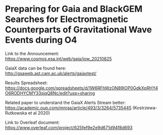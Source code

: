 # Preparing for Gaia and BlackGEM Searches for Electromagnetic Counterparts of Gravitational Wave Events during O4

Link to the Announcement: https://www.cosmos.esa.int/web/gaia/iow_20210825

GaiaX data can be found here: http://gsaweb.ast.cam.ac.uk/alerts/gaiaxtest/

Results Spreadsheet: https://docs.google.com/spreadsheets/d/1W6RFhWzON89IOP0GdkXpRHY4O6RODHYCMY33sjqQ8Nc/edit?usp=sharing 

Related paper to understand the GaiaX Alerts Stream better: https://academic.oup.com/mnras/article/493/3/3264/5735445 (Kostrzewa-Rutkowska et al 2020)

Link to Overleaf document: https://www.overleaf.com/project/625fef9e2e9d671d94f8d693 
